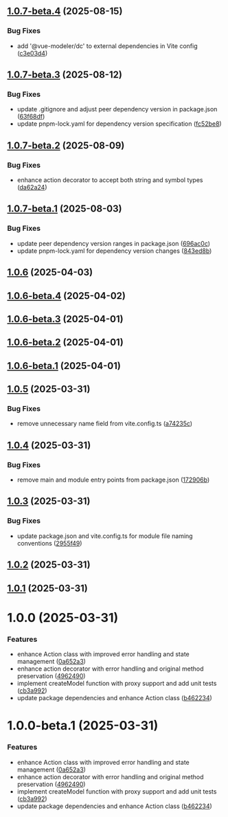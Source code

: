 ## [1.0.7-beta.4](https://github.com/vue-modeler/model/compare/v1.0.7-beta.3...v1.0.7-beta.4) (2025-08-15)


### Bug Fixes

* add '@vue-modeler/dc' to external dependencies in Vite config ([c3e03d4](https://github.com/vue-modeler/model/commit/c3e03d498a1af08317e5d82d86229ba0b6c71ded))

## [1.0.7-beta.3](https://github.com/vue-modeler/model/compare/v1.0.7-beta.2...v1.0.7-beta.3) (2025-08-12)


### Bug Fixes

* update .gitignore and adjust peer dependency version in package.json ([63f68df](https://github.com/vue-modeler/model/commit/63f68df6117ebfb6e2fb9dd7554de607ad4c3dff))
* update pnpm-lock.yaml for dependency version specification ([fc52be8](https://github.com/vue-modeler/model/commit/fc52be86c31dbc333ae6ae27ab6ed98fa23c4056))

## [1.0.7-beta.2](https://github.com/vue-modeler/model/compare/v1.0.7-beta.1...v1.0.7-beta.2) (2025-08-09)


### Bug Fixes

* enhance action decorator to accept both string and symbol types ([da62a24](https://github.com/vue-modeler/model/commit/da62a24041886cd5bc43916a3643b3eaf8a296e8))

## [1.0.7-beta.1](https://github.com/vue-modeler/model/compare/v1.0.6...v1.0.7-beta.1) (2025-08-03)


### Bug Fixes

* update peer dependency version ranges in package.json ([696ac0c](https://github.com/vue-modeler/model/commit/696ac0c58c4d09304eb1cd29fadbc7b0ceeed3fc))
* update pnpm-lock.yaml for dependency version changes ([843ed8b](https://github.com/vue-modeler/model/commit/843ed8b8ced65ae4dd987cc4c794418c37bf64e9))

## [1.0.6](https://github.com/vue-modeler/model/compare/v1.0.5...v1.0.6) (2025-04-03)

## [1.0.6-beta.4](https://github.com/vue-modeler/model/compare/v1.0.6-beta.3...v1.0.6-beta.4) (2025-04-02)

## [1.0.6-beta.3](https://github.com/vue-modeler/model/compare/v1.0.6-beta.2...v1.0.6-beta.3) (2025-04-01)

## [1.0.6-beta.2](https://github.com/vue-modeler/model/compare/v1.0.6-beta.1...v1.0.6-beta.2) (2025-04-01)

## [1.0.6-beta.1](https://github.com/vue-modeler/model/compare/v1.0.5...v1.0.6-beta.1) (2025-04-01)

## [1.0.5](https://github.com/vue-modeler/model/compare/v1.0.4...v1.0.5) (2025-03-31)


### Bug Fixes

* remove unnecessary name field from vite.config.ts ([a74235c](https://github.com/vue-modeler/model/commit/a74235c2dfac7dca79536d89009a66a1fbd96885))

## [1.0.4](https://github.com/vue-modeler/model/compare/v1.0.3...v1.0.4) (2025-03-31)


### Bug Fixes

* remove main and module entry points from package.json ([172906b](https://github.com/vue-modeler/model/commit/172906beb17178666648897d56ec6bccd96141b5))

## [1.0.3](https://github.com/vue-modeler/model/compare/v1.0.2...v1.0.3) (2025-03-31)


### Bug Fixes

* update package.json and vite.config.ts for module file naming conventions ([2955f49](https://github.com/vue-modeler/model/commit/2955f4953b9d2776697285f5f7a4085a157d1936))

## [1.0.2](https://github.com/vue-modeler/model/compare/v1.0.1...v1.0.2) (2025-03-31)

## [1.0.1](https://github.com/vue-modeler/model/compare/v1.0.0...v1.0.1) (2025-03-31)

# 1.0.0 (2025-03-31)


### Features

* enhance Action class with improved error handling and state management ([0a652a3](https://github.com/vue-modeler/model/commit/0a652a394901cdb77732fb8b5f942c89458ef17e))
* enhance action decorator with error handling and original method preservation ([4962490](https://github.com/vue-modeler/model/commit/4962490c9202ebc0f0028d617833a512ce65803a))
* implement createModel function with proxy support and add unit tests ([cb3a992](https://github.com/vue-modeler/model/commit/cb3a9922592a41ca8a0144fce9148c3ffe8e94c7))
* update package dependencies and enhance Action class ([b462234](https://github.com/vue-modeler/model/commit/b462234003732b522be9e66c05faf9dd9c696dac))

# 1.0.0-beta.1 (2025-03-31)


### Features

* enhance Action class with improved error handling and state management ([0a652a3](https://github.com/vue-modeler/model/commit/0a652a394901cdb77732fb8b5f942c89458ef17e))
* enhance action decorator with error handling and original method preservation ([4962490](https://github.com/vue-modeler/model/commit/4962490c9202ebc0f0028d617833a512ce65803a))
* implement createModel function with proxy support and add unit tests ([cb3a992](https://github.com/vue-modeler/model/commit/cb3a9922592a41ca8a0144fce9148c3ffe8e94c7))
* update package dependencies and enhance Action class ([b462234](https://github.com/vue-modeler/model/commit/b462234003732b522be9e66c05faf9dd9c696dac))
